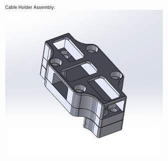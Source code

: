 Cable Holder Assembly:<br>
![](https://github.com/S95Sedan/Voron-Stuff/blob/main/Electronics/Din%20Mounts/Din%20Cable%20Holder/images/cable_holder_assembled.jpg)
